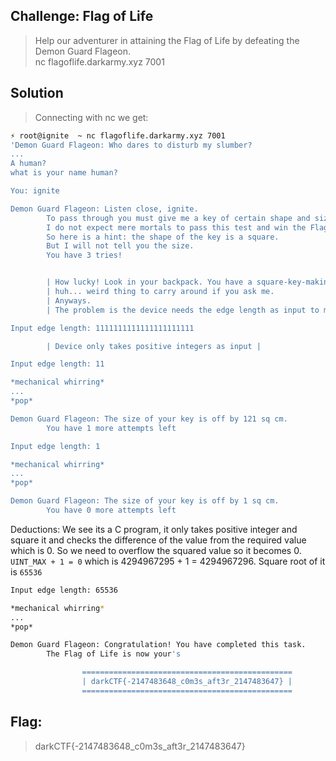 ## Challenge: Flag of Life
>Help our adventurer in attaining the Flag of Life by defeating the Demon Guard Flageon.<br>
nc flagoflife.darkarmy.xyz 7001

## Solution
> Connecting with nc we get:
```bash
⚡ root@ignite  ~ nc flagoflife.darkarmy.xyz 7001
'Demon Guard Flageon: Who dares to disturb my slumber?
...
A human?
what is your name human?

You: ignite

Demon Guard Flageon: Listen close, ignite.
        To pass through you must give me a key of certain shape and size.
        I do not expect mere mortals to pass this test and win the Flag of Life.
        So here is a hint: the shape of the key is a square.
        But I will not tell you the size.
        You have 3 tries!


        | How lucky! Look in your backpack. You have a square-key-making device.
        | huh... weird thing to carry around if you ask me.
        | Anyways.
        | The problem is the device needs the edge length as input to make the key...

Input edge length: 1111111111111111111111

        | Device only takes positive integers as input |

Input edge length: 11

*mechanical whirring*
...
*pop*

Demon Guard Flageon: The size of your key is off by 121 sq cm.
        You have 1 more attempts left

Input edge length: 1

*mechanical whirring*
...
*pop*

Demon Guard Flageon: The size of your key is off by 1 sq cm.
        You have 0 more attempts left
```
Deductions:
We see its a C program, it only takes positive integer and square it and checks the difference of the value from the required value which is 0. So we need to overflow the squared value so it becomes 0.
` UINT_MAX + 1 = 0 ` which is 4294967295 + 1 = 4294967296. Square root of it is `65536`
```bash
Input edge length: 65536

*mechanical whirring*
...
*pop*

Demon Guard Flageon: Congratulation! You have completed this task.
        The Flag of Life is now your's

                ===============================================
                | darkCTF{-2147483648_c0m3s_aft3r_2147483647} |
                ===============================================

```
## Flag:
>darkCTF{-2147483648_c0m3s_aft3r_2147483647}

